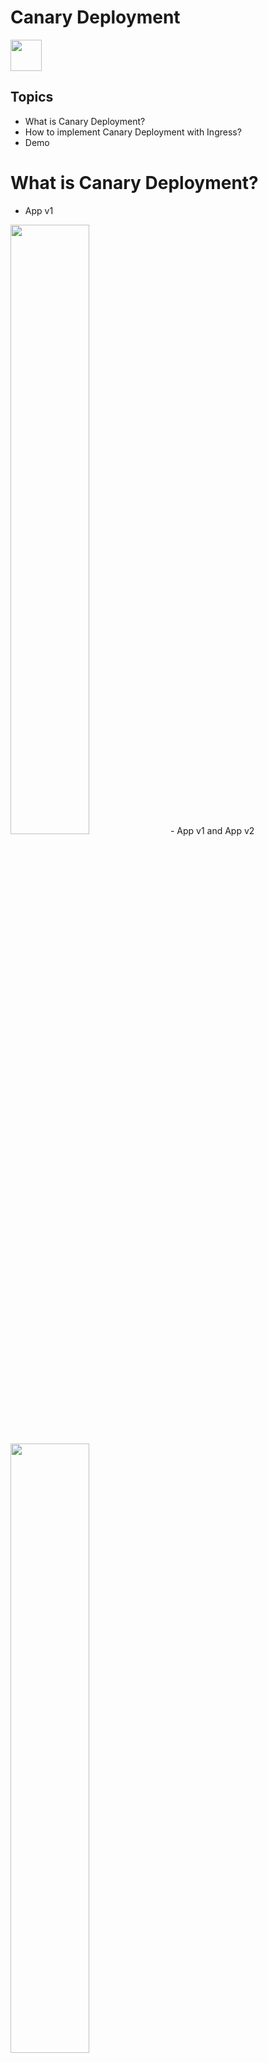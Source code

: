 
# Canary Deployment
<image src ="https://github.com/kubernetes/community/blob/master/icons/png/resources/labeled/ing-256.png?raw=true" width="50"> 

## Topics
- What is Canary Deployment?
- How to implement Canary Deployment with Ingress?
- Demo  

# What is Canary Deployment?

- App v1    
<image src="Canary Deployment0.png" width="50%"/>  
- App v1 and App v2   
<image src="Canary Deployment.png" width="50%"/>  

- A canary deployment
- Roll out new code to a subset of users as an initial test.  
# How to implement Canary Deployment with Nginx Ingress?
- Customization Ingress Resource
  - enable Ingress addons
  - enable canary in Ingress Resource
- Canary Type
  - header
  - cookie
  - weight
  - Canary rules are evaluated in order of precedence
   - canary-by-header -> canary-by-cookie -> canary-weight
# Demo 
- `minikube addons enable ingress`  
- `minikube ip`  
- ```
  sudo sh -c "echo '$(minikube ip) springbootdemo.com' >> /etc/hosts"
  cat   /etc/hosts
  ```  

## APPs
### V1 
- Go through YAML file
- `kubectl apply -f https://raw.githubusercontent.com/LianDuanTrain/K8S/main/4-Adavance/Canary%20Deployment%20Yaml/springboot-demo-service-v1.yaml`

  - Deployment
    - springbootdemo-deployment-v1
  - Pod   
    - springbootdemo-v1 
  - Service
    - springbootdemo-service-v1 
- Check resource    
  - `kubectl get all -n k8s-trainin`
### Ingress
- www.springbootdemo.com - > springbootdemo-service-v1 
- Go through YAML file
- `kubectl apply -f https://raw.githubusercontent.com/LianDuanTrain/K8S/main/4-Adavance/Canary%20Deployment%20Yaml/ingress-v1.yaml`
- `kubectl describe ingress ingress-v1 --namespace=k8s-training`
- `curl www.springbootdemo.com`   
### V2 
- Go through YAML file
- `kubectl apply -f https://raw.githubusercontent.com/LianDuanTrain/K8S/main/4-Adavance/Canary%20Deployment%20Yaml/springboot-demo-service-v2.yaml`

- Deployment
  - springbootdemo-deployment-v2
- Pod   
  - springbootdemo-v2  
- Service
  - springbootdemo-service-v2 

## Weight Ingress
- Go through YAML file
- `kubectl apply -f https://raw.githubusercontent.com/LianDuanTrain/K8S/main/4-Adavance/Canary%20Deployment%20Yaml/canary-weight-ingress.yaml`
  - nginx.ingress.kubernetes.io/canary: "true"
  - nginx.ingress.kubernetes.io/canary-weight: "50"
- `curl www.springbootdemo.com`    
## Header Ingress
- `kubectl apply -f https://raw.githubusercontent.com/LianDuanTrain/K8S/main/4-Adavance/Canary%20Deployment%20Yaml/canary-by-header-ingres.yaml`
  - nginx.ingress.kubernetes.io/canary: "true"
  - nginx.ingress.kubernetes.io/canary-by-header: "Region"
  - nginx.ingress.kubernetes.io/canary-by-header-pattern: "VA|MD"
- `curl www.springbootdemo.com`  

